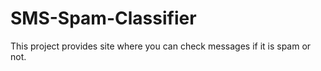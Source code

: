 # SMS-Spam-Classifier
This project provides site where you can check messages if it is spam or not.

